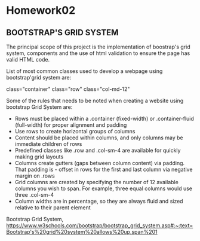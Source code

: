 # Homework02

## BOOTSTRAP'S GRID SYSTEM #

The principal scope of this project is the implementation of boostrap's grid system, components and the use of html validation to ensure the page has valid HTML code.

List of most common classes used to develop a webpage using bootstrap'grid system are:

class="container"
class="row"
class="col-md-12"

Some of the rules that needs to be noted when creating a website using bootstrap Grid System are:

- Rows must be placed within a .container (fixed-width) or .container-fluid (full-width) for proper alignment and padding
- Use rows to create horizontal groups of columns
- Content should be placed within columns, and only columns may be immediate children of rows
- Predefined classes like .row and .col-sm-4 are available for quickly making grid layouts
- Columns create gutters (gaps between column content) via padding. That padding is - offset in rows for the first and last column via negative margin on .rows
- Grid columns are created by specifying the number of 12 available columns you wish to span. For example, three equal columns would use three .col-sm-4
- Column widths are in percentage, so they are always fluid and sized relative to their parent element

Bootstrap Grid System, https://www.w3schools.com/bootstrap/bootstrap_grid_system.asp#:~:text=Bootstrap's%20grid%20system%20allows%20up,span%201
